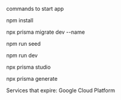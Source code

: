 commands to start app

npm install

npx prisma migrate dev --name

npm run seed

npm run dev

npx prisma studio

npx prisma generate

Services that expire:
Google Cloud Platform 
